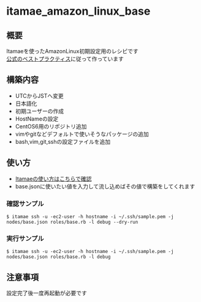 # itamae_amazon_linux_base
## 概要
Itamaeを使ったAmazonLinux初期設定用のレシピです  
[公式のベストプラクティス](https://github.com/itamae-kitchen/itamae/wiki/Best-Practice)に従って作っています

## 構築内容
- UTCからJSTへ変更
- 日本語化
- 初期ユーザーの作成
- HostNameの設定
- CentOS6用のリポジトリ追加
- vimやgitなどデフォルトで使いそうなパッケージの追加
- bash,vim,git,sshの設定ファイルを追加

## 使い方
- [Itamaeの使い方はこちらで確認](https://itamae.kitchen/)
- base.jsonに使いたい値を入力して流し込めばその値で構築をしてくれます

### 確認サンプル
```
$ itamae ssh -u -ec2-user -h hostname -i ~/.ssh/sample.pem -j nodes/base.json roles/base.rb -l debug --dry-run 
```

### 実行サンプル
```
$ itamae ssh -u -ec2-user -h hostname -i ~/.ssh/sample.pem -j nodes/base.json roles/base.rb -l debug
```

## 注意事項
設定完了後一度再起動が必要です